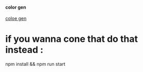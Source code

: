 #### color gen

[coloe gen](https://color-gene.web.app/)

# if you wanna cone that do that instead :

npm install && npm run start 

